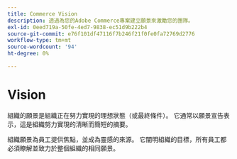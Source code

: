 ```yaml
---
title: Commerce Vision
description: 透過為您的Adobe Commerce專案建立願景來激勵您的團隊。
exl-id: 0eed719a-50fe-4ed7-9838-ec51d9b222b4
source-git-commit: e76f101df47116f7b246f21f0fe0fa72769d2776
workflow-type: tm+mt
source-wordcount: '94'
ht-degree: 0%

---
```


# Vision

組織的願景是組織正在努力實現的理想狀態（或最終條件）。 它通常以願景宣告表示，這是組織努力實現的清晰而簡短的摘要。

組織願景為員工提供焦點，並成為靈感的來源。 它闡明組織的目標，&#x200B;所有員工都必須瞭解並致力於整個組織的相同願景。
